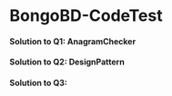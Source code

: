 # BongoBD-CodeTest

#### Solution to Q1: AnagramChecker
#### Solution to Q2: DesignPattern
#### Solution to Q3:
